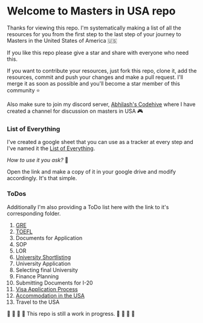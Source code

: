 # Welcome to Masters in USA repo

Thanks for viewing this repo. I'm systematically making a list of all the resources for you from the first step to the last step of your journey to Masters in the United States of America 🇺🇸

If you like this repo please give a star and share with everyone who need this. 

If you want to contribute your resources, just fork this repo, clone it, add the resources, commit and push your changes and make a pull request. I'll merge it as soon as possible and you'll become a star member of this community ⭐ 

Also make sure to join my discord server, [Abhilash's Codehive](https://discord.gg/8V624U6KXu) where I have created a channel for discussion on masters in USA 🎮

### List of Everything

I've created a google sheet that you can use as a tracker at every step and I've named it the [List of Everything](https://docs.google.com/spreadsheets/d/1zbWnGMGHmEGy2k1CKvkokiBQf_Lf0JzZoiEBv1tAU58/edit?usp=sharing).

*How to use it you ask?* 🤔

Open the link and make a copy of it in your google drive and modify accordingly. It's that simple.

### ToDos

Additionally I'm also providing a ToDo list here with the link to it's corresponding folder.

1. [GRE](https://github.com/abhilashkulkarniofficial/masters-usa/tree/main/GRE)
2. [TOEFL](https://github.com/abhilashkulkarniofficial/masters-usa/tree/main/TOEFL)
3. Documents for Application
4. SOP
5. LOR
6. [University Shortlisting](https://github.com/abhilashkulkarniofficial/masters-usa/tree/main/Universities%20Shortlisting)
7. University Application
8. Selecting final University
9. Finance Planning
10. Submitting Documents for I-20
11. [Visa Application Process](https://github.com/abhilashkulkarniofficial/masters-usa/tree/main/VISA%20Application%20Process)
12. [Accommodation in the USA](https://github.com/abhilashkulkarniofficial/masters-usa/tree/main/Accommodation%20in%20the%20USA)
13. Travel to the USA

🔴 🔴 🔴 🔴 This repo is still a work in progress. 🔴 🔴 🔴 🔴
